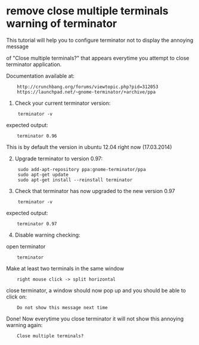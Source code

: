 remove close multiple terminals warning of terminator
=====================================================

This tutorial will help you to configure terminator not to display the annoying message

of "Close multiple terminals?" that appears everytime you attempt to close terminator application.

Documentation available at:

		http://crunchbang.org/forums/viewtopic.php?pid=312053
		https://launchpad.net/~gnome-terminator/+archive/ppa

1. Check your current terminator version:

		terminator -v

expected output:

		terminator 0.96

This is by default the version in ubuntu 12.04 right now (17.03.2014)

2. Upgrade terminator to version 0.97:

		sudo add-apt-repository ppa:gnome-terminator/ppa
		sudo apt-get update
		sudo apt-get install --reinstall terminator

3. Check that terminator has now upgraded to the new version 0.97

		terminator -v

expected output:

		terminator 0.97

4. Disable warning checking:

open terminator

		terminator

Make at least two terminals in the same window

		right mouse click -> split horizontal

close terminator, a window should now pop up and you should be able to click on:

		Do not show this message next time

Done! Now everytime you close terminator it will not show this annoying warning again:

		Close multiple terminals?